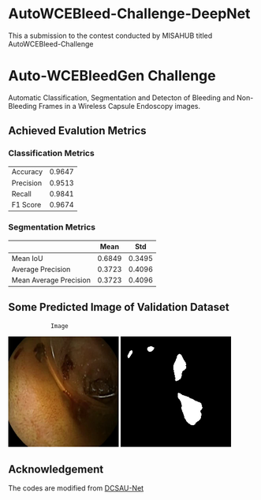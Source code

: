 # AutoWCEBleed-Challenge-DeepNet
This a submission to the contest conducted by MISAHUB titled AutoWCEBleed-Challenge

# Auto-WCEBleedGen Challenge
Automatic Classification, Segmentation and Detecton of Bleeding and Non-Bleeding Frames in a Wireless Capsule Endoscopy images.

## Achieved Evalution Metrics 

### Classification Metrics

|               |          |
|---------------|----------|
| Accuracy      | 0.9647   |
| Precision     | 0.9513   |
| Recall        | 0.9841   |
| F1 Score      | 0.9674   |

### Segmentation Metrics
|                           |   Mean | Std    |
|---------------------------|--------|--------|
| Mean IoU                  | 0.6849 | 0.3495 |
| Average Precision         | 0.3723 | 0.4096 |
| Mean Average Precision    | 0.3723 | 0.4096 |


## Some Predicted Image of Validation Dataset

                Image                               
![Bleeding](validation_prediction/0.png) ![Bleeding predication](validation_prediction/0_pred.png)



## Acknowledgement
The codes are modified from [DCSAU-Net](https://github.com/xq141839/DCSAU-Net)
